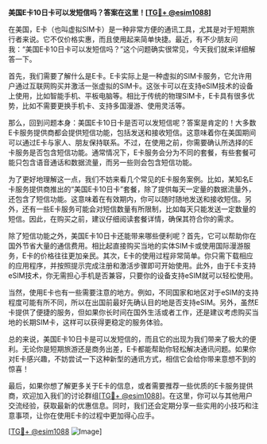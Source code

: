 **美国E卡10日卡可以发短信吗？答案在这里！[[TG💪+ @esim1088](https://t.me/s/esim1088)]**

在美国，E卡（也叫虚拟SIM卡）是一种非常方便的通讯工具，尤其是对于短期旅行者来说。它不仅价格实惠，而且使用起来简单快捷。最近，有不少朋友问我：“美国E卡10日卡可以发短信吗？”这个问题确实很常见，今天我们就来详细解答一下。

首先，我们需要了解什么是E卡。E卡实际上是一种虚拟的SIM卡服务，它允许用户通过互联网购买并激活一张虚拟的SIM卡。这张卡可以在支持eSIM技术的设备上使用，比如智能手机、平板电脑等。相比于传统的物理SIM卡，E卡具有很多优势，比如不需要更换手机卡、支持多国漫游、使用灵活等。

那么，回到问题本身：美国E卡10日卡是否可以发短信呢？答案是肯定的！大多数E卡服务提供商都会提供短信功能，包括发送和接收短信。这意味着你在美国期间可以通过E卡与家人、朋友保持联系。不过，在使用之前，你需要确认所选择的E卡服务是否包含短信功能。通常情况下，E卡服务会分为不同的套餐，有些套餐可能只包含语音通话和数据流量，而另一些则会包含短信功能。

为了更好地理解这一点，我们不妨来看几个常见的E卡服务案例。比如，某知名E卡服务提供商推出的“美国E卡10日卡”套餐，除了提供每天一定量的数据流量外，还包含了短信功能。这意味着在有效期内，你可以随时随地发送和接收短信。另外，还有一些E卡服务可能会对短信数量有所限制，比如每天只能发送一定数量的短信。因此，在购买之前，建议仔细阅读套餐详情，确保其符合你的需求。

除了短信功能之外，美国E卡10日卡还能带来哪些便利呢？首先，它可以帮助你在国外节省大量的通信费用。相比起直接购买当地的实体SIM卡或使用国际漫游服务，E卡的价格往往更加亲民。其次，E卡的使用过程非常简单。你只需下载相应的应用程序，并按照提示完成注册和激活步骤即可开始使用。此外，由于E卡支持eSIM技术，你无需担心手机是否兼容，只要你的设备支持eSIM就可以轻松使用。

当然，使用E卡也有一些需要注意的地方。例如，不同国家和地区对于eSIM的支持程度可能有所不同，所以在出国前最好先确认目的地是否支持eSIM。另外，虽然E卡提供了便捷的服务，但如果你长时间在国外生活或者工作，还是建议考虑购买当地的长期SIM卡，这样可以获得更稳定的服务体验。

总的来说，美国E卡10日卡是可以发短信的，而且它的出现为我们带来了极大的便利。无论你是短期旅游还是商务出差，E卡都能帮助你轻松解决通讯问题。如果你对E卡感兴趣，不妨尝试一下这种新型的通讯方式，相信它会给你带来意想不到的惊喜！

最后，如果你想了解更多关于E卡的信息，或者需要推荐一些优质的E卡服务提供商，欢迎加入我们的讨论群组[[TG💪+ @esim1088](https://t.me/s/esim1088)]。在这里，你可以与其他用户交流经验，获取最新的优惠信息。同时，我们还会定期分享一些实用的小技巧和注意事项，让你在使用E卡的过程中更加得心应手。

[[TG💪+ @esim1088](https://t.me/s/esim1088) ![Image](https://i.postimg.cc/4NQfJmqS/Snipaste-2025-05-13-00-14-12.png)]